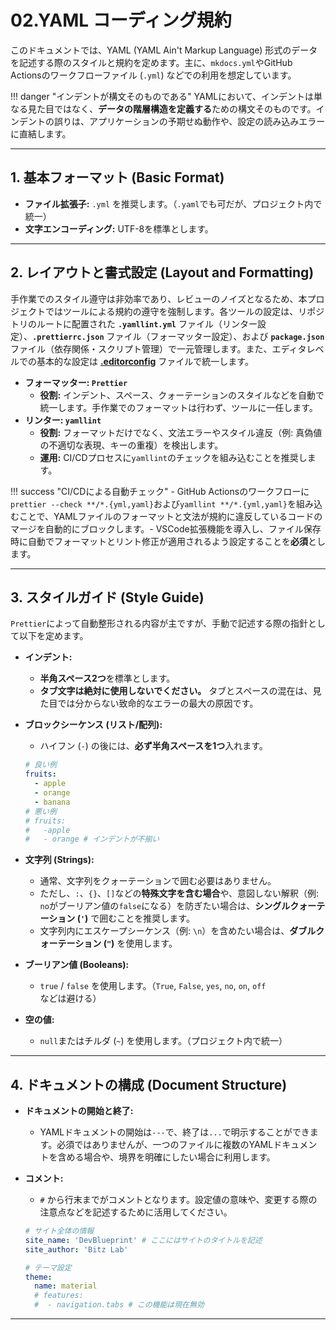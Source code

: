 # 02.YAML コーディング規約

このドキュメントでは、YAML (YAML Ain't Markup
Language) 形式のデータを記述する際のスタイルと規約を定めます。主に、`mkdocs.yml`やGitHub
Actionsのワークフローファイル (`.yml`) などでの利用を想定しています。

!!! danger "インデントが構文そのものである"
YAMLにおいて、インデントは単なる見た目ではなく、**データの階層構造を定義する**ための構文そのものです。インデントの誤りは、アプリケーションの予期せぬ動作や、設定の読み込みエラーに直結します。

---

## 1. 基本フォーマット (Basic Format)

- **ファイル拡張子:** `.yml`
  を推奨します。（`.yaml`でも可だが、プロジェクト内で統一）
- **文字エンコーディング:** UTF-8を標準とします。

---

## 2. レイアウトと書式設定 (Layout and Formatting)

手作業でのスタイル遵守は非効率であり、レビューのノイズとなるため、本プロジェクトではツールによる規約の遵守を強制します。各ツールの設定は、リポジトリのルートに配置された
**`.yamllint.yml`** ファイル（リンター設定）、**`.prettierrc.json`**
ファイル（フォーマッター設定）、および **`package.json`**
ファイル（依存関係・スクリプト管理）で一元管理します。また、エディタレベルでの基本的な設定は
**[.editorconfig](/.editorconfig)** ファイルで統一します。

- **フォーマッター: `Prettier`**
  - **役割:**
    インデント、スペース、クォーテーションのスタイルなどを自動で統一します。手作業でのフォーマットは行わず、ツールに一任します。
- **リンター: `yamllint`**
  - **役割:**
    フォーマットだけでなく、文法エラーやスタイル違反（例: 真偽値の不適切な表現、キーの重複）を検出します。
  - **運用:** CI/CDプロセスに`yamllint`のチェックを組み込むことを推奨します。

!!! success "CI/CDによる自動チェック" - GitHub
Actionsのワークフローに`prettier --check **/*.{yml,yaml}`および`yamllint **/*.{yml,yaml}`を組み込むことで、YAMLファイルのフォーマットと文法が規約に違反しているコードのマージを自動的にブロックします。-
VSCode拡張機能を導入し、ファイル保存時に自動でフォーマットとリント修正が適用されるよう設定することを**必須**とします。

---

## 3. スタイルガイド (Style Guide)

`Prettier`によって自動整形される内容が主ですが、手動で記述する際の指針として以下を定めます。

- **インデント:**
  - **半角スペース2つ**を標準とします。
  - **タブ文字は絶対に使用しないでください。**
    タブとスペースの混在は、見た目では分からない致命的なエラーの最大の原因です。
- **ブロックシーケンス (リスト/配列):**
  - ハイフン (`-`) の後には、**必ず半角スペースを1つ**入れます。

  ```yaml
  # 良い例
  fruits:
    - apple
    - orange
    - banana
  # 悪い例
  # fruits:
  #   -apple
  #   - orange # インデントが不揃い
  ```

- **文字列 (Strings):**
  - 通常、文字列をクォーテーションで囲む必要はありません。
  - ただし、`:`、`{}`、`[]`などの**特殊文字を含む場合**や、意図しない解釈（例:
    `no`がブーリアン値の`false`になる）を防ぎたい場合は、**シングルクォーテーション (`'`)**
    で囲むことを推奨します。
  - 文字列内にエスケープシーケンス（例:
    `\n`）を含めたい場合は、**ダブルクォーテーション (`"`)** を使用します。
- **ブーリアン値 (Booleans):**
  - `true` / `false` を使用します。（`True`, `False`, `yes`, `no`, `on`, `off`
    などは避ける）
- **空の値:**
  - `null`またはチルダ (`~`) を使用します。（プロジェクト内で統一）

---

## 4. ドキュメントの構成 (Document Structure)

- **ドキュメントの開始と終了:**
  - YAMLドキュメントの開始は`---`で、終了は`...`で明示することができます。必須ではありませんが、一つのファイルに複数のYAMLドキュメントを含める場合や、境界を明確にしたい場合に利用します。
- **コメント:**
  - `#`
    から行末までがコメントとなります。設定値の意味や、変更する際の注意点などを記述するために活用してください。

  ```yaml
  # サイト全体の情報
  site_name: 'DevBlueprint' # ここにはサイトのタイトルを記述
  site_author: 'Bitz Lab'

  # テーマ設定
  theme:
    name: material
    # features:
    #  - navigation.tabs # この機能は現在無効
  ```

---
